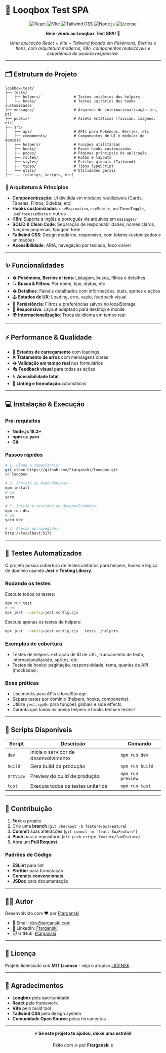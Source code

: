 # 🚀 Looqbox Test SPA

<div align="center">

![React](https://img.shields.io/badge/React-18.2.0-blue?style=for-the-badge&logo=react)
![Vite](https://img.shields.io/badge/Vite-7.0.6-646CFF?style=for-the-badge&logo=vite)
![Tailwind CSS](https://img.shields.io/badge/Tailwind_CSS-3.4.0-38B2AC?style=for-the-badge&logo=tailwind-css)
![Node.js](https://img.shields.io/badge/Node.js-18.3+-green?style=for-the-badge&logo=node.js)
![License](https://img.shields.io/badge/License-MIT-yellow?style=for-the-badge)

**Bem-vindo ao Looqbox Test SPA!** 🎉

_Uma aplicação React + Vite + Tailwind focada em Pokémons, Berries e Itens, com arquitetura moderna, i18n, componentes reutilizáveis e experiência de usuário responsiva._

</div>

---

## 🗂️ Estrutura do Projeto

```
lookbox-test/
├── tests/
│   ├── helpers/               # Testes unitários dos helpers
│   └── hooks/                 # Testes unitários dos hooks customizados
├── messages/                  # Arquivos de internacionalização (en, pt)
├── public/                    # Assets estáticos (favicon, imagens, etc)
├── src/
│   ├── api/                   # APIs para Pokémons, Berries, etc
│   ├── components/            # Componentes de UI e módulos de domínio
│   ├── helpers/               # Funções utilitárias
│   ├── hooks/                 # React hooks customizados
│   ├── pages/                 # Páginas principais da aplicação
│   ├── routes/                # Rotas e layouts
│   ├── styles/                # Estilos globais (Tailwind)
│   ├── types/                 # Tipos TypeScript
│   └── utils/                 # Utilidades gerais
├── ... (configs, scripts, etc)
```

### 🧩 Arquitetura & Princípios

- **Componentização**: UI dividida em módulos reutilizáveis (Cards, Tabelas, Filtros, Sidebar, etc)
- **Hooks customizados**: `usePagination`, `useMobile`, `useThemeToggle`, `useProcessedData` e outros
- **i18n**: Suporte a inglês e português via arquivos em `messages/`
- **SOLID & Clean Code**: Separação de responsabilidades, nomes claros, funções pequenas, tipagem forte
- **Tailwind CSS**: Design moderno, responsivo, com tokens customizados e animações
- **Acessibilidade**: ARIA, navegação por teclado, foco visível

---

## ✨ Funcionalidades

- � **Pokémons, Berries e Itens**: Listagem, busca, filtros e detalhes
- 🔍 **Busca & Filtros**: Por nome, tipo, status, etc
- � **Detalhes**: Painéis detalhados com informações, stats, sprites e ações
- 🕹️ **Estados de UX**: Loading, erro, vazio, feedback visual
- 💾 **Persistência**: Filtros e preferências salvos no localStorage
- 📱 **Responsivo**: Layout adaptado para desktop e mobile
- 🌍 **Internacionalização**: Troca de idioma em tempo real

---

## ⚡ Performance & Qualidade

- 🔄 **Estados de carregamento** com loadings
- ❌ **Tratamento de erros** com mensagens claras
- � **Validação em tempo real** nos formulários
- 🎭 **Feedback visual** para todas as ações
- ♿ **Acessibilidade total**
- 🧹 **Linting e formatação** automáticos

---

## 💻 Instalação & Execução

### Pré-requisitos

- **Node.js 18.3+**
- **npm** ou **yarn**
- **Git**

### Passos rápidos

```bash
# 1. Clone o repositório:
git clone https://github.com/Ftarganski/looqbox.git
cd looqbox

# 2. Instale as dependências:
npm install
# ou
yarn

# 3. Inicie o servidor de desenvolvimento:
npm run dev
# ou
yarn dev

# 4. Acesse no navegador:
http://localhost:5173
```

---

## 🧪 Testes Automatizados

O projeto possui cobertura de testes unitários para helpers, hooks e lógica de domínio usando **Jest** e **Testing Library**.

### Rodando os testes

Execute todos os testes:

```bash
npm run test
# ou
npx jest --config=jest.config.cjs
```

Execute apenas os testes de helpers:

```bash
npx jest --config=jest.config.cjs __tests__/helpers
```

### Exemplos de cobertura

- Testes de helpers: extração de ID de URL, truncamento de texto, internacionalização, sprites, etc.
- Testes de hooks: paginação, responsividade, tema, queries de API (mockadas).

### Boas práticas

- Use mocks para APIs e localStorage.
- Separe testes por domínio (helpers, hooks, components).
- Utilize `jest.spyOn` para funções globais e side effects.
- Garanta que todos os novos helpers e hooks tenham testes!

---

## 📜 Scripts Disponíveis

| Script    | Descrição                            | Comando           |
| --------- | ------------------------------------ | ----------------- |
| `dev`     | Inicia o servidor de desenvolvimento | `npm run dev`     |
| `build`   | Gera build de produção               | `npm run build`   |
| `preview` | Preview do build de produção         | `npm run preview` |
| `test`    | Executa todos os testes unitários    | `npm run test`    |

---

## 🤝 Contribuição

1. **Fork** o projeto
2. Crie uma **branch** (`git checkout -b feature/SuaFeature`)
3. **Commit** suas alterações (`git commit -m 'feat: SuaFeature'`)
4. **Push** para o repositório (`git push origin feature/SuaFeature`)
5. Abra um **Pull Request**

### Padrões de Código

- **ESLint** para lint
- **Prettier** para formatação
- **Commits convencionais**
- **JSDoc** para documentação

---

## 👨‍💻 Autor

Desenvolvido com ❤️ por [Ftarganski](https://github.com/Ftarganski)

- 📧 Email: [dev@targanski.com](mailto:dev@targanski.com)
- 💼 LinkedIn: [Ftarganski](https://www.linkedin.com/in/targanski/)
- 🐱 GitHub: [Ftarganski](https://github.com/Ftarganski)

---

## 📄 Licença

Projeto licenciado sob **MIT License** - veja o arquivo [LICENSE](LICENSE).

---

## 🙏 Agradecimentos

- **Looqbox** pela oportunidade
- **React** pelo framework
- **Vite** pelo build tool
- **Tailwind CSS** pelo design system
- **Comunidade Open Source** pelas ferramentas

---

<div align="center">

**⭐ Se este projeto te ajudou, deixe uma estrela!**

Feito com ☕ por **Ftarganski**
s
